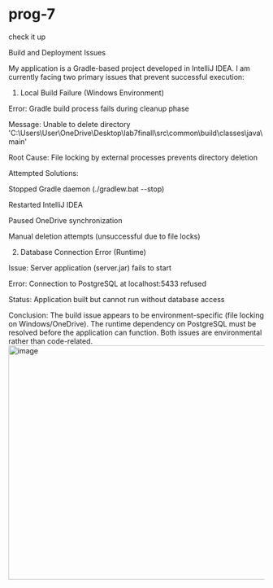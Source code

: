 # prog-7
check it up


Build and Deployment Issues

My application is a Gradle-based project developed in IntelliJ IDEA. I am currently facing two primary issues that prevent successful execution:

1. Local Build Failure (Windows Environment)

Error: Gradle build process fails during cleanup phase

Message: Unable to delete directory 'C:\Users\User\OneDrive\Desktop\lab7finall\src\common\build\classes\java\main'

Root Cause: File locking by external processes prevents directory deletion

Attempted Solutions:

Stopped Gradle daemon (./gradlew.bat --stop)

Restarted IntelliJ IDEA

Paused OneDrive synchronization

Manual deletion attempts (unsuccessful due to file locks)

2. Database Connection Error (Runtime)

Issue: Server application (server.jar) fails to start

Error: Connection to PostgreSQL at localhost:5433 refused

Status: Application built but cannot run without database access

Conclusion:
The build issue appears to be environment-specific (file locking on Windows/OneDrive). The runtime dependency on PostgreSQL must be resolved before the application can function. Both issues are environmental rather than code-related.
<img width="724" height="460" alt="image" src="https://github.com/user-attachments/assets/2265db1b-afa8-4af5-b144-f15fc554a32f" />

